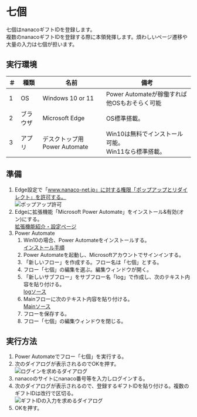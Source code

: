 # 七個
七個はnanacoギフトIDを登録します。  
複数のnanacoギフトIDを登録する際に本領発揮します。煩わしいページ遷移や大量の入力は七個が担います。

## 実行環境
＃ | 種類 | 名前 | 備考
---|---|---|---
1|OS|Windows 10 or 11|Power Automateが稼働すれば他OSもおそらく可能
2|ブラウザ|Microsoft Edge|OS標準搭載。
3|アプリ|デスクトップ用 Power Automate |Win10は無料でインストール可能。<br>Win11なら標準搭載。

## 準備
1. Edge設定で「www.nanaco-net.jp」に対する権限「ポップアップとリダイレクト」を許可する。<br>
![ポップアップ許可](https://takoyakiparty.github.io/nanaco/parts/popupkyoka.png)
1. Edgeに拡張機能「Microsoft Power Automate」をインストール&有効(オン)にする。<br>
[拡張機能紹介・設定ページ](https://microsoftedge.microsoft.com/addons/detail/microsoft-power-automate/njjljiblognghfjfpcdpdbpbfcmhgafg)
1. Power Automate
    1. Win10の場合、Power Automateをインストールする。<br>
    [インストール手順](https://docs.microsoft.com/ja-jp/power-automate/desktop-flows/install)
    1. Power Automateを起動し、Microsoftアカウントでサインインする。
    1. 「新しいフロー」を作成する。フロー名は「七個」とする。
    1. フロー「七個」の編集を選ぶ。編集ウィンドウが開く。
    1. 「新しいサブフロー」をサブフロー名「log」で作成し、次のテキスト内容を貼り付ける。<br>
    [logソース](https://raw.githubusercontent.com/takoyakiparty/nanaco/main/src/log.robin)
    1. Mainフローに次のテキスト内容を貼り付ける。<br>
    [Mainソース](https://raw.githubusercontent.com/takoyakiparty/nanaco/main/src/Main.robin)
    1. フローを保存する。
    1. フロー「七個」の編集ウィンドウを閉じる。

## 実行方法
1. Power Automateでフロー「七個」を実行する。
1. 次のダイアログが表示されるのでOKを押す。<br>
![ログインを求めるダイアログ](https://takoyakiparty.github.io/nanaco/parts/dialog1.png)
1. nanacoのサイトにnanaco番号等を入力しログインする。
1. 次のダイアログが表示されるので、登録するギフトIDを貼り付ける。複数のギフトIDは改行で区切る。<br>
![ギフトIDの入力を求めるダイアログ](https://takoyakiparty.github.io/nanaco/parts/dialog2.png)
1. OKを押す。
